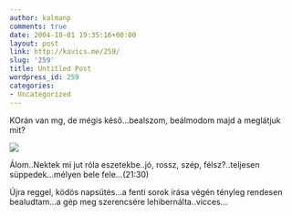 ```yaml
---
author: kalmanp
comments: true
date: 2004-10-01 19:35:16+00:00
layout: post
link: http://kavics.me/259/
slug: '259'
title: Untitled Post
wordpress_id: 259
categories:
- Uncategorized
---
```


KOrán van mg, de mégis késő...bealszom, beálmodom majd a meglátjuk mit?  



![](http://kavics.freeblog.hu/Files/yy.jpg)




Álom..Nektek mi jut róla eszetekbe..jó, rossz, szép, félsz?..teljesen süppedek...mélyen bele fele...(21:30)




Újra reggel, ködös napsütés...a fenti sorok írása végén tényleg rendesen bealudtam...a gép meg szerencsére lehibernálta..vicces...
